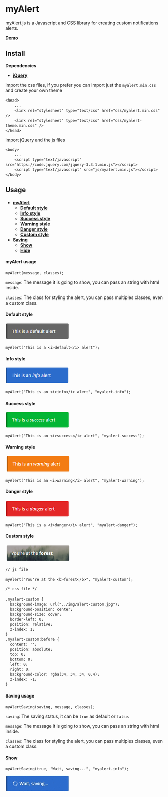 # myAlert
myAlert.js is a Javascript and CSS library for creating custom notifications alerts.

__[Demo](https://spacedog4.github.io/myalert/)__

## __Install__

__Dependencies__
* __[jQuery](https://jquery.com/)__

import the css files, if you prefer you can import just the `myalert.min.css` and create your own theme

```
<head>
	...
	<link rel="stylesheet" type="text/css" href="css/myalert.min.css" />
	<link rel="stylesheet" type="text/css" href="css/myalert-theme.min.css" />
</head>
```

import jQuery and the js files

```
<body>
	...
	<script type="text/javascript" src="https://code.jquery.com/jquery-3.3.1.min.js"></script>
	<script type="text/javascript" src="js/myalert.min.js"></script>
</body>
```

## __Usage__

* __[myAlert](#myalert-usage)__
	* __[Default style](#default-style)__
	* __[Info style](#info-style)__
 	* __[Success style](#success-style)__
	* __[Warning style](#warning-style)__
	* __[Danger style](#danger-style)__
 	* __[Custom style](#custom-style)__
* __[Saving](#saving-usage)__
	* __[Show](#show)__
	* __[Hide](#hide)__
	

#### myAlert usage

```
myAlert(message, classes);
```

`message`: The message it is going to show, you can pass an string with html inside.

`classes`: The class for styling the alert, you can pass multiples classes, even a custom class.

#### Default style

![Default style](/images/default.png)

```
myAlert("This is a <i>default</i> alert");
```

#### Info style

![Info style](/images/info.png)

```
myAlert("This is an <i>info</i> alert", "myalert-info");
```

#### Success style

![Success style](/images/success.png)

```
myAlert("This is an <i>success</i> alert", "myalert-success");
```

#### Warning style

![Warning style](/images/warning.png)

```
myAlert("This is an <i>warning</i> alert", "myalert-warning");
```

#### Danger style

![Danger style](/images/danger.png)

```
myAlert("This is a <i>danger</i> alert", "myalert-danger");
```

#### Custom style

![Custom style](/images/custom.png)

```
// js file

myAlert("You're at the <b>forest</b>", "myalert-custom");
```

```
/* css file */

.myalert-custom {
  background-image: url("../img/alert-custom.jpg");
  background-position: center;
  background-size: cover;
  border-left: 0;
  position: relative;
  z-index: 1;
}
.myalert-custom:before {
  content: '';
  position: absolute;
  top: 0;
  bottom: 0;
  left: 0;
  right: 0;
  background-color: rgba(34, 34, 34, 0.4);
  z-index: -1;
}
```

#### Saving usage

```
myAlertSaving(saving, message, classes);
```

`saving`: The saving status, it can be `true` as default or `false`.

`message`: The message it is going to show, you can pass an string with html inside.

`classes`: The class for styling the alert, you can pass multiples classes, even a custom class.

#### __Show__

```
myAlertSaving(true, "Wait, saving...", "myalert-info");
```

![Saving](/images/saving.gif)